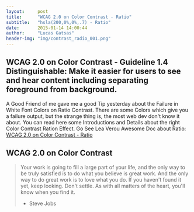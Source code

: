 ```yaml
---
layout:     post
title:      "WCAG 2.0 on Color Contrast - Ratio"
subtitle:   "hsla(200,0%,0%,.7) - Ratio"
date:       2015-01-14 14:00:44
author:     "Lucas Gatsas"
header-img: "img/contrast_radio_001.png"
---
```

<h2 class="section-heading">WCAG 2.0 on Color Contrast - Guideline 1.4 Distinguishable: Make it easier for users to see and hear content including separating foreground from background.</h2>


A Good Friend of me gave me a good Tip yesterday about the Failure in White Font Colors on Ratio Contrast. There are some Colors which give you a failure output, but the strange thing is, the most web dev don't know it about. You can read here some Introductions and Details about the right Color Contrast Ration Effect. Go See Lea Verou Awesome Doc about Ratio: 
[WCAG 2.0 on Color Contrast - Ratio](http://leaverou.github.io/contrast-ratio/)



<!--

<a href="#">
    <img src="{{ site.baseurl }}/img/static.squarespace.jpg" alt="Post Sample Image">
</a>
-->


<!--
<a href="#">
    <img src="{{ site.baseurl }}/img/gitlist.io.png" alt="Post Sample Image">
</a> -->

<h2 class="section-heading">WCAG 2.0 on Color Contrast</h2>







<blockquote>Your work is going to fill a large part of your life, and the only way to be truly satisfied is to do what you believe is great work. And the only way to do great work is to love what you do. If you haven't found it yet, keep looking. Don't settle. As with all matters of the heart, you'll know when you find it.

- Steve Jobs

</blockquote>


<!-- 
<a href="#">
    <img src="{{ site.baseurl }}/img/jekyllthemewhite.png" alt="Post Sample Image">
</a> 



 -->



